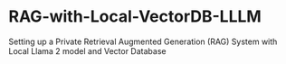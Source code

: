# RAG-with-Local-VectorDB-LLLM
Setting up a Private Retrieval Augmented Generation (RAG) System with Local Llama 2 model and Vector Database

